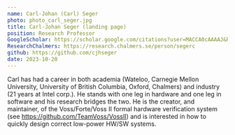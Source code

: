 ```yaml
---
name: Carl-Johan (Carl) Seger
photo: photo_carl_seger.jpg
title: Carl-Johan Seger (landing page)
position: Research Professor
GoogleScholar: https://scholar.google.com/citations?user=MACCA0cAAAAJ&hl=en
ResearchChalmers: https://research.chalmers.se/person/segerc
github: https://github.com/cjhseger
date: 2023-10-20
---
```

Carl has had a career in both academia (Wateloo, Carnegie Mellon University, University of British Columbia, Oxford, Chalmers) and industry (21 years at Intel corp.).
He stands with one leg in hardware and one leg in software and his research bridges the two. He is the creator, and maintainer, of the Voss/Forte/Voss II formal hardware verification system (see https://github.com/TeamVoss/VossII) and is interested in how to quickly design correct low-power HW/SW systems.

